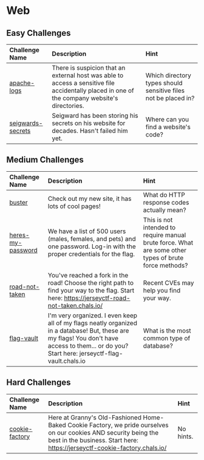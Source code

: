 # Web

## Easy Challenges
| Challenge Name  | Description | Hint
|:-- | :-- | :---
| [apache-logs](apache-logs) | There is suspicion that an external host was able to access a sensitive file accidentally placed in one of the company website's directories. | Which directory types should sensitive files not be placed in?
| [seigwards-secrets](seigwards-secrets) | Seigward has been storing his secrets on his website for decades. Hasn't failed him yet. | Where can you find a website's code?

## Medium Challenges
| Challenge Name  | Description | Hint
|:-- | :-- | :---
| [buster](buster) | Check out my new site, it has lots of cool pages! | What do HTTP response codes actually mean?
| [heres-my-password](heres-my-password) | We have a list of 500 users (males, females, and pets) and one password. Log-in with the proper credentials for the flag. | This is not intended to require manual brute force. What are some other types of brute force methods?
| [road-not-taken](road-not-taken) | You've reached a fork in the road! Choose the right path to find your way to the flag. Start here: https://jerseyctf-road-not-taken.chals.io/ | Recent CVEs may help you find your way. 
|[flag-vault](flag-vault)|I'm very organized. I even keep all of my flags neatly organized in a database! But, these are my flags! You don't have access to them... or do you? Start here: jerseyctf-flag-vault.chals.io | What is the most common type of database?


## Hard Challenges
| Challenge Name  | Description | Hint
|:-- | :-- | :---
| [cookie-factory](cookie-factory) | Here at Granny's Old-Fashioned Home-Baked Cookie Factory, we pride ourselves on our cookies AND security being the best in the business. Start here: https://jerseyctf-cookie-factory.chals.io/ | No hints.
